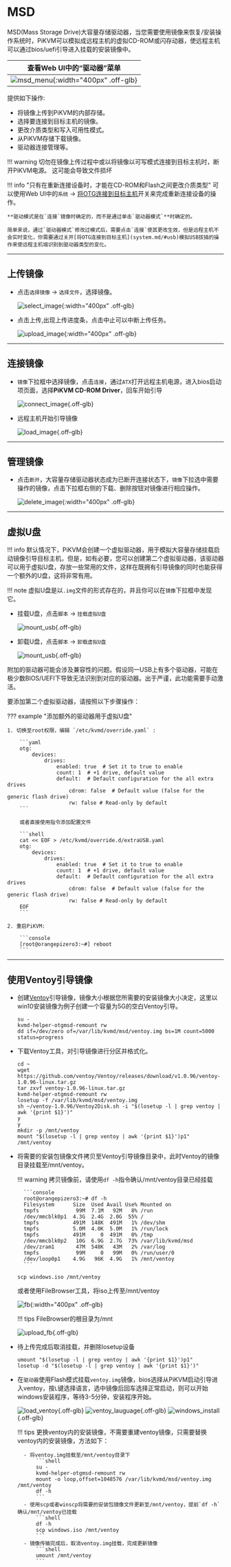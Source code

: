 # MSD

MSD(Mass Storage Drive)大容量存储驱动器，当您需要使用镜像来恢复/安装操作系统时，PiKVM可以模拟成远程主机的虚拟CD-ROM或闪存动器，使远程主机可以通过bios/uefi引导进入挂载的安装镜像中。

| 查看Web UI中的“驱动器”菜单 |
|----------------------------------------|
| ![msd_menu](msd/msd_menu.jpg){:width="400px" .off-glb} |

提供如下操作:

- 将镜像上传到PiKVM的内部存储。
- 选择要连接到目标主机的镜像。
- 更改介质类型和写入可用性模式。
- 从PiKVM存储下载镜像。
- 驱动器连接管理等。

!!! warning
    切勿在镜像上传过程中或以将镜像以可写模式连接到目标主机时，断开PiKVM电源。
    这可能会导致文件损坏

<!-- !!! info "CD-ROM 最大镜像大小为2.2GB"
    这是由于[Linux内核限制](https://github.com/pikvm/pikvm/issues/322)，
    导致PiKVM无法模拟DVD驱动器。
    若要使用更大的启动镜像，请使用Flash驱动器模拟。
    如果无法做到这一点(例如有的镜像不支持Flash驱动引导，比如Windows安装iso)，
    你可以试试[这个方法](#ventoy)。 -->

!!! info "只有在重新连接设备时，才能在CD-ROM和Flash之间更改介质类型"
    可以使用Web UI中的`系统` -> [将OTG连接到目标主机](system.md/#usb)开关来完成重新连接设备的操作。

    **驱动模式是在`连接`镜像时确定的，而不是通过单击`驱动器模式`**时确定的。

    简单来说，通过`驱动器模式`修改过模式后，需要点击`连接`使其更改生效，但是远程主机不会实时变化，你需要通过关开[将OTG连接到目标主机](system.md/#usb)模拟USB拔插的操作来使远程主机端识别到驱动器类型的变化。

-----

## 上传镜像

- 点击`选择镜像` -> `选择文件`，选择镜像。

    ![select_image](msd/select_image.jpg){:width="400px" .off-glb}

- 点击上传,出现上传进度条，点击中止可以中断上传任务。

    ![upload_image](msd/upload_image.jpg){:width="400px" .off-glb}

-----

## 连接镜像

- `镜像`下拉框中选择镜像，点击`连接`，通过`ATX`打开远程主机电源，进入bios启动项页面，选择**PiKVM CD-ROM Driver**，回车开始引导

    ![connect_image](msd/connect_image.jpg){.off-glb}

- 远程主机开始引导镜像

    ![load_image](msd/load_image.jpg){.off-glb}

-----

## 管理镜像

- 点击`断开`，大容量存储驱动器状态成为已断开连接状态下，`镜像`下拉选中需要操作的镜像，点击下拉框右侧的下载、删除按钮对镜像进行相应操作。

    ![delete_image](msd/delete_image.jpg){:width="400px" .off-glb}

-----

## 虚拟U盘

!!! info
    默认情况下，PiKVM会创建一个虚拟驱动器，用于模拟大容量存储挂载启动镜像引导目标主机，但是，如有必要，您可以创建第二个虚拟驱动器，该驱动器可以用于虚拟U盘，存放一些常用的文件，这样在既拥有引导镜像的同时也能获得一个额外的U盘，这将非常有用。

!!! note
    虚拟U盘是以`.img`文件的形式存在的，并且你可以在`镜像`下拉框中发现它。

- 挂载U盘，点击`脚本` -> `挂载虚拟U盘`

    ![mount_usb](msd/mount_usb.jpg){.off-glb}

- 卸载U盘，点击`脚本` -> `卸载虚拟U盘`

    ![mount_usb](msd/mount_usb.jpg){.off-glb}

附加的驱动器可能会涉及兼容性的问题。假设同一USB上有多个驱动器，可能在极少数BIOS/UEFI下导致无法识别到对应的驱动器。出于严谨，此功能需要手动激活。

要添加第二个虚拟驱动器，请按照以下步骤操作：

??? example "添加额外的驱动器用于虚拟U盘"

    1. 切换至root权限，编辑 `/etc/kvmd/override.yaml` :

        ```yaml
        otg:
            devices:
                drives:
                    enabled: true  # Set it to true to enable
                    count: 1  # +1 drive, default value
                    default:  # Default configuration for the all extra drives
                        cdrom: false  # Default value (false for the generic flash drive)
                        rw: false # Read-only by default
        ```

        或者直接使用指令添加配置文件

        ```shell
        cat << EOF > /etc/kvmd/override.d/extraUSB.yaml
        otg:
            devices:
                drives:
                    enabled: true  # Set it to true to enable
                    count: 1  # +1 drive, default value
                    default:  # Default configuration for the all extra drives
                        cdrom: false  # Default value (false for the generic flash drive)
                        rw: false # Read-only by default
        EOF
        ```

    2. 重启PiKVM:

        ```console
        [root@orangepizero3:~#] reboot
        ```

-----

## 使用Ventoy引导镜像

- 创建[Ventoy](https://www.ventoy.net/cn/index.html)引导镜像，镜像大小根据您所需要的安装镜像大小决定，这里以win10安装镜像为例子创建一个容量为5G的空白Ventoy引导。

    ```shell
    su -
    kvmd-helper-otgmsd-remount rw
    dd if=/dev/zero of=/var/lib/kvmd/msd/ventoy.img bs=1M count=5000 status=progress
    ```

- 下载Ventoy工具，对引导镜像进行分区并格式化。

    ```shell
    cd ~
    wget https://github.com/ventoy/Ventoy/releases/download/v1.0.96/ventoy-1.0.96-linux.tar.gz
    tar zxvf ventoy-1.0.96-linux.tar.gz
    kvmd-helper-otgmsd-remount rw
    losetup -f /var/lib/kvmd/msd/ventoy.img
    sh ~/ventoy-1.0.96/Ventoy2Disk.sh -i "$(losetup -l | grep ventoy | awk '{print $1}')"
    y
    y
    mkdir -p /mnt/ventoy
    mount "$(losetup -l | grep ventoy | awk '{print $1}')p1" /mnt/ventoy
    ```

- 将需要的安装包镜像文件拷贝至Ventoy引导镜像目录中，此时Ventoy的镜像目录挂载至/mnt/ventoy。

    !!! warning
        拷贝镜像前，请使用`df -h`指令确认/mnt/ventoy目录已经挂载

        ```console
        root@orangepizero3:~# df -h
        Filesystem      Size  Used Avail Use% Mounted on
        tmpfs            99M  7.1M   92M   8% /run
        /dev/mmcblk0p1  4.3G  2.4G  2.0G  55% /
        tmpfs           491M  148K  491M   1% /dev/shm
        tmpfs           5.0M  4.0K  5.0M   1% /run/lock
        tmpfs           491M     0  491M   0% /tmp
        /dev/mmcblk0p2   10G  6.9G  2.7G  73% /var/lib/kvmd/msd
        /dev/zram1       47M  548K   43M   2% /var/log
        tmpfs            99M     0   99M   0% /run/user/0
        /dev/loop0p1    4.9G   96K  4.9G   1% /mnt/ventoy
        ```

    ```shell
    scp windows.iso /mnt/ventoy
    ```

    或者使用FileBrowser工具，将iso上传至/mnt/ventoy

    ![fb](msd/fb.jpg){:width="400px" .off-glb}

    !!! tips
        FileBrowser的根目录为/mnt

    ![upload_fb](msd/upload_fb.jpg){.off-glb}

- 待上传完成后取消挂载，并删除losetup设备

    ```shell
    umount "$(losetup -l | grep ventoy | awk '{print $1}')p1"
    losetup -d "$(losetup -l | grep ventoy | awk '{print $1}')"
    ```

- 在`驱动器`使用Flash模式挂载`ventoy.img`镜像，bios选择从PiKVM启动引导进入ventoy，按`L`键选择语言，选中镜像后回车选择正常启动，则可以开始windows安装程序，等待3-5分钟，安装程序开始。

    ![load_ventoy](msd/load_ventoy.jpg){.off-glb}
    ![ventoy_lauguage](msd/ventoy_lauguage.jpg){.off-glb}
    ![windows_install](msd/windows_install.jpg){.off-glb}

    !!! tips
        更换ventoy内的安装镜像，不需要重建ventoy镜像，只需要替换ventoy内的安装镜像，方法如下：

        - 将ventoy.img挂载至/mnt/ventoy目录下
            ```shell
            su -
            kvmd-helper-otgmsd-remount rw
            mount -o loop,offset=1048576 /var/lib/kvmd/msd/ventoy.img /mnt/ventoy
            df -h
            ```
        - 使用scp或者winscp将需要的安装包镜像文件更新至/mnt/ventoy，提前`df -h`确认/mnt/ventoy已挂载
            ```shell
            df -h
            scp windows.iso /mnt/ventoy
            ```
        - 镜像传输完成后，取消ventoy.img挂载，完成更新镜像
            ```shell
            umount /mnt/ventoy
            ```

